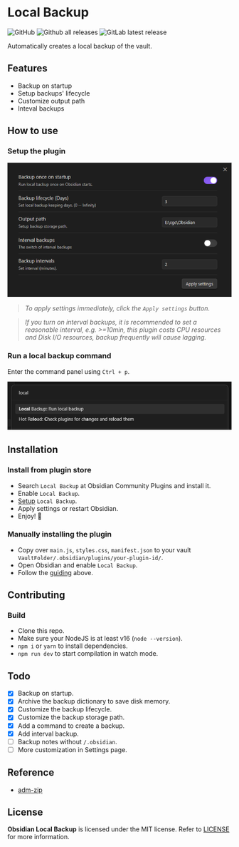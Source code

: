 # Local Backup

![GitHub](https://img.shields.io/github/license/cgcel/obsidian-local-backup)
![Github all releases](https://img.shields.io/github/downloads/cgcel/obsidian-local-backup/total.svg)
![GitLab latest release](https://badgen.net/github/release/cgcel/obsidian-local-backup)

Automatically creates a local backup of the vault.

## Features

- Backup on startup
- Setup backups' lifecycle
- Customize output path
- Inteval backups

## How to use

### Setup the plugin

![plugin-setting](screenshot/plugin-setting.png)

> *To apply settings immediately, click the `Apply settings` button.*

> *If you turn on interval backups, it is recommended to set a reasonable interval, e.g. >=10min, this plugin costs CPU resources and Disk I/O resources, backup frequently will cause lagging.*

### Run a local backup command

Enter the command panel using `Ctrl + p`.

![run-command](screenshot/run-command.png)

## Installation

### Install from plugin store

- Search `Local Backup` at Obsidian Community Plugins and install it.
- Enable `Local Backup`.
- [Setup](#how-to-use) `Local Backup`.
- Apply settings or restart Obsidian.
- Enjoy! 🎉

### Manually installing the plugin

- Copy over `main.js`, `styles.css`, `manifest.json` to your vault `VaultFolder/.obsidian/plugins/your-plugin-id/`.
- Open Obsidian and enable `Local Backup`.
- Follow the [guiding](#install-from-plugin-store) above.

## Contributing

### Build

- Clone this repo.
- Make sure your NodeJS is at least v16 (`node --version`).
- `npm i` or `yarn` to install dependencies.
- `npm run dev` to start compilation in watch mode.

## Todo

- [x] Backup on startup.
- [x] Archive the backup dictionary to save disk memory.
- [x] Customize the backup lifecycle.
- [x] Customize the backup storage path.
- [x] Add a command to create a backup.
- [x] Add interval backup.
- [ ] Backup notes without `/.obsidian`.
- [ ] More customization in Settings page.

## Reference

- [adm-zip](https://github.com/cthackers/adm-zip)

## License

**Obsidian Local Backup** is licensed under the MIT license. Refer to [LICENSE](https://github.com/cgcel/obsidian-local-backup/blob/master/LICENSE) for more information.
